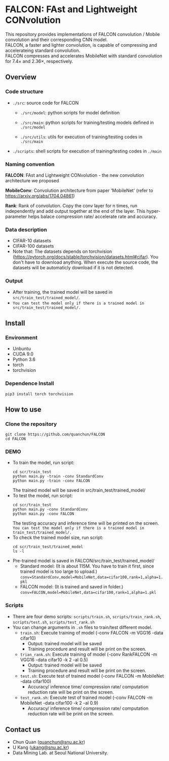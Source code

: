 FALCON: FAst and Lightweight CONvolution
===

This repository provides implementations of FALCON convolution / Mobile convolution and their corresponding CNN model.  
FALCON, a faster and lighter convolution, is capable of compressing and accelerateing standard convolution.   
FALCON compresses and accelerates MobileNet with standard convolution for 7.4× and 2.36×, respectively.  

## Overview
### Code structure
* `./src`: source code for FALCON
    * `./src/model`: python scripts for model definition

    * `./src/main`: python scripts for training/testing models defined in `./src/model`

    * `./src/utils`: utils for execution of training/testing codes in `./src/main`

* `./scripts`: shell scripts for execution of training/testing codes in `./main`

### Naming convention
**FALCON**: FAst and Lightweight CONvolution - the new convolution architecture we proposed

**MobileConv**: Convolution architecture from paper 'MobileNet' (refer to https://arxiv.org/abs/1704.04861)

**Rank**: Rank of convolution. Copy the conv layer for n times, run independently and add output together at the end of the layer. This hyper-parameter helps balace compression rate/ accelerate rate and accuracy.

### Data description
* CIFAR-10 datasets
* CIFAR-100 datasets
* Note that: The datasets depends on torchvision (https://pytorch.org/docs/stable/torchvision/datasets.html#cifar). You don't have to download anything. When execute the source code, the datasets will be automaticly download if it is not detected.

### Output
* After training, the trained model will be saved in `src/train_test/trained_model/`.
* `You can test the model only if there is a trained model in src/train_test/trained_model/.`

## Install
### Environment 
* Unbuntu
* CUDA 9.0
* Python 3.6
* torch
* torchvision
### Dependence Install
    pip3 install torch torchvision

## How to use 
### Clone the repository
    git clone https://github.com/quanchun/FALCON
    cd FALCON
### DEMO
* To train the model, run script:
    ```    
    cd scr/train_test
    python main.py -train -conv StandardConv
    python main.py -train -conv FALCON
    ```
    The trained model will be saved in src/train_test/trained_model/
* To test the model, run script:
    ```
    cd scr/train_test
    python main.py -conv StandardConv
    python main.py -conv FALCON
    ```
    The testing accuracy and inference time will be printed on the screen.
    `You can test the model only if there is a trained model in train_test/trained_model/.`
* To check the trained model size, run script:
    ```
    cd scr/train_test/trained_model
    ls -l
    ```
* Pre-trained model is saved in FALCON/src/train_test/trained_model/
    * Standard model: (It is about 115M. You have to train it first, since trained model is too large to upload.)
        `conv=StandardConv,model=MobileNet,data=cifar100,rank=1,alpha=1.pkl`
    * FALCON model: (It is trained and saved in folder.)
        `conv=FALCON,model=MobileNet,data=cifar100,rank=1,alpha=1.pkl`
###  Scripts
* There are four demo scripts: `scripts/train.sh`, `scripts/train_rank.sh`, `scripts/test.sh`, `scripts/test_rank.sh`
* You can change arguments in `.sh` files to train/test different model.
    * `train.sh`: Execute training of model (-conv FALCON -m VGG16 -data cifar10)
        * Output: trained model will be saved
        * Training procedure and result will be print on the screen.
    * `trian_rank.sh`: Execute training of model (-conv RankFALCON -m VGG16 -data cifar10 -k 2 -al 0.5)
        * Output: trained model will be saved
        * Training procedure and result will be print on the screen.
    * `test.sh`: Execute test of trained model (-conv FALCON -m MobileNet -data cifar100)
        * Accuracy/ inference time/ compression rate/ computation reduction rate will be print on the screen.
    * `test_rank.sh`: Execute test of trained model (-conv FALCON -m MobileNet -data cifar100 -k 2 -al 0.9)
        * Accuracy/ inference time/ compression rate/ computation reduction rate will be print on the screen.

## Contact us
- Chun Quan (quanchun@snu.ac.kr)
- U Kang (ukang@snu.ac.kr)
- Data Mining Lab. at Seoul National University.

